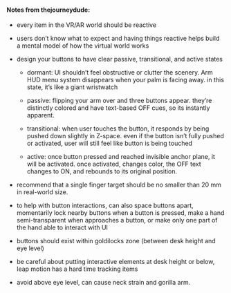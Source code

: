#### Notes from thejourneydude:

- every item in the VR/AR world should be reactive

- users don’t know what to expect and having things reactive helps build a mental model of how the virtual world works

- design your buttons to have clear passive, transitional, and active states
    - dormant: UI shouldn’t feel obstructive or clutter the scenery. Arm HUD menu system disappears when your palm is facing away. in this state, it’s like a giant wristwatch

    - passive: flipping your arm over and three buttons appear. they’re distinctly colored and have text-based OFF cues, so its instantly apparent.

    - transitional: when user touches the button, it responds by being pushed down slightly in Z-space. even if the button isn’t fully pushed or activated, user will still feel like button is being touched

    - active: once button pressed and reached invisible anchor plane, it will be activated. once activated, changes color, the OFF text changes to ON, and rebounds to its original position.

- recommend that a single finger target should be no smaller than 20 mm in real-world size.

- to help with button interactions, can also space buttons apart, momentarily lock nearby buttons when a button is pressed, make a hand semi-transparent when approaches a button, or make only one part of the hand able to interact with UI

- buttons should exist within goldilocks zone (between desk height and eye level)

- be careful about putting interactive elements at desk height or below, leap motion has a hard time tracking items

- avoid above eye level, can cause neck strain and gorilla arm.
